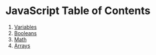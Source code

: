 # JavaScript Table of Contents

1. [Variables](Variables.md)
2. [Booleans](Booleans.md)
3. [Math](Math.md)
4. [Arrays](Arrays.md)

<!-- 4. [Classes](Classes.md)
6. [DOM](DOM.md)
7. [Functions](Functions.md)
8. [Loops](Loops.md)
9. [Objects](Objects.md)
10. [Operators](Operators.md)
11. [Strings](Strings.md) -->
